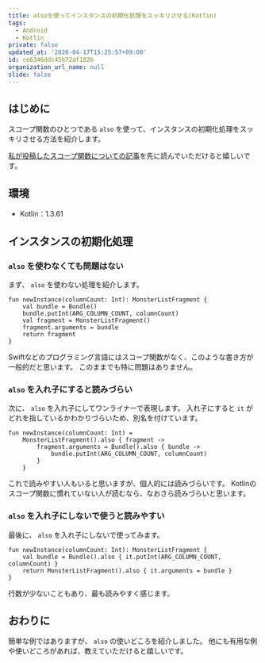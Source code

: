 ```yaml
---
title: alsoを使ってインスタンスの初期化処理をスッキリさせる(Kotlin)
tags:
  - Android
  - Kotlin
private: false
updated_at: '2020-04-17T15:25:57+09:00'
id: ce6346ddc45b72af182b
organization_url_name: null
slide: false
---
```

## はじめに

スコープ関数のひとつである `also` を使って、インスタンスの初期化処理をスッキリさせる方法を紹介します。

[私が投稿したスコープ関数についての記事](https://qiita.com/uhooi/items/e646a28cea5d916090a9)を先に読んでいただけると嬉しいです。

## 環境

- Kotlin：1.3.61

## インスタンスの初期化処理

### `also` を使わなくても問題はない

まず、 `also` を使わない処理を紹介します。

```kotlin:△alsoを使わなくても問題はない
fun newInstance(columnCount: Int): MonsterListFragment {
    val bundle = Bundle()
    bundle.putInt(ARG_COLUMN_COUNT, columnCount)
    val fragment = MonsterListFragment()
    fragment.arguments = bundle
    return fragment
}
```

Swiftなどのプログラミング言語にはスコープ関数がなく、このような書き方が一般的だと思います。
このままでも特に問題はありません。

### `also` を入れ子にすると読みづらい

次に、 `also` を入れ子にしてワンライナーで表現します。
入れ子にすると `it` がどれを指しているかわかりづらいため、別名を付けています。

```kotlin:△alsoを入れ子にすると読みづらい
fun newInstance(columnCount: Int) =
    MonsterListFragment().also { fragment ->
        fragment.arguments = Bundle().also { bundle ->
            bundle.putInt(ARG_COLUMN_COUNT, columnCount)
        }
    }
```

これで読みやすい人もいると思いますが、個人的には読みづらいです。
Kotlinのスコープ関数に慣れていない人が読むなら、なおさら読みづらいと思います。

### `also` を入れ子にしないで使うと読みやすい

最後に、 `also` を入れ子にしないで使ってみます。

```kotlin:○alsoを入れ子にしないで使うと読みやすい
fun newInstance(columnCount: Int): MonsterListFragment {
    val bundle = Bundle().also { it.putInt(ARG_COLUMN_COUNT, columnCount) }
    return MonsterListFragment().also { it.arguments = bundle }
}
```

行数が少ないこともあり、最も読みやすく感じます。

## おわりに

簡単な例ではありますが、 `also` の使いどころを紹介しました。
他にも有用な例や使いどころがあれば、教えていただけると嬉しいです。
